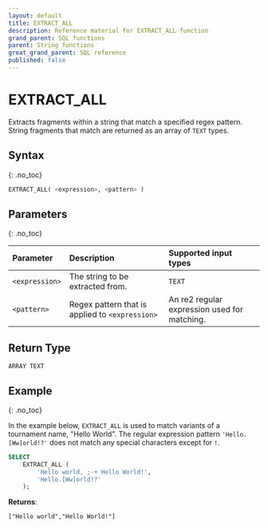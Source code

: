 ```yaml
---
layout: default
title: EXTRACT_ALL
description: Reference material for EXTRACT_ALL function
grand_parent: SQL functions
parent: String functions
great_grand_parent: SQL reference
published: false
---
```


# EXTRACT\_ALL

Extracts fragments within a string that match a specified regex pattern. String fragments that match are returned as an array of `TEXT` types.

## Syntax
{: .no_toc}

```sql
EXTRACT_ALL( <expression>, <pattern> )
```
## Parameters 
{: .no_toc}

| Parameter         | Description                                      | Supported input types | 
| :----------------- | :---------------------------------------------- |:---------|
| `<expression>`          | The string to be extracted from. | `TEXT` |
| `<pattern>` | Regex pattern that is applied to `<expression>` | An re2 regular expression used for matching.  | 

## Return Type
`ARRAY TEXT` 

## Example
{: .no_toc}

In the example below, `EXTRACT_ALL` is used to match variants of a tournament name, "Hello World". The regular expression pattern `'Hello.[Ww]orld!?'` does not match any special characters except for `!`.

```sql
SELECT
	EXTRACT_ALL (
		'Hello world, ;-+ Hello World!',
		'Hello.[Ww]orld!?'
	);
```

**Returns**:

```
["Hello world","Hello World!"]
```
